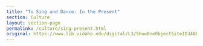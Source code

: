 ```yaml
---
title: "To Sing and Dance: In the Present"
section: Culture
layout: section-page
permalink: /culture/sing-present.html
original: https://www.lib.uidaho.edu/digital/L3/ShowOneObjectSiteID34ObjectID306.html
---
```

